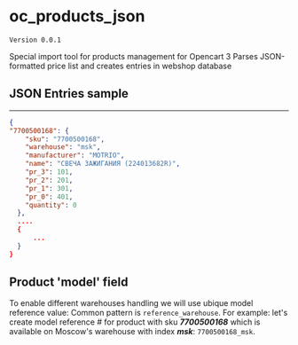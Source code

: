 # oc_products_json
`Version 0.0.1`

Special import tool for products management for Opencart 3
Parses JSON-formatted price list and creates entries in webshop database

## JSON Entries sample
----------------------
```json
{
"7700500168": {
    "sku": "7700500168",
    "warehouse": "msk",
    "manufacturer": "MOTRIO",
    "name": "СВЕЧА 3АЖИГАНИЯ (224013682R)",
    "pr_3": 101,
    "pr_2": 201,
    "pr_1": 301,
    "pr_0": 401,
    "quantity": 0
  }, 
  ....
  {
      ...
  }
}
```
## Product 'model' field
To enable different warehouses handling we will use ubique model reference value:
Common pattern is ```reference_warehouse```.
For example: let's create model reference # for product with sku ***7700500168*** which is available on Moscow's warehouse with index ***msk***: ```7700500168_msk```.
